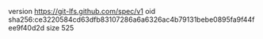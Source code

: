 version https://git-lfs.github.com/spec/v1
oid sha256:ce3220584cd63dfb83107286a6a6326ac4b79131bebe0895fa9f44fee9f40d2d
size 525
